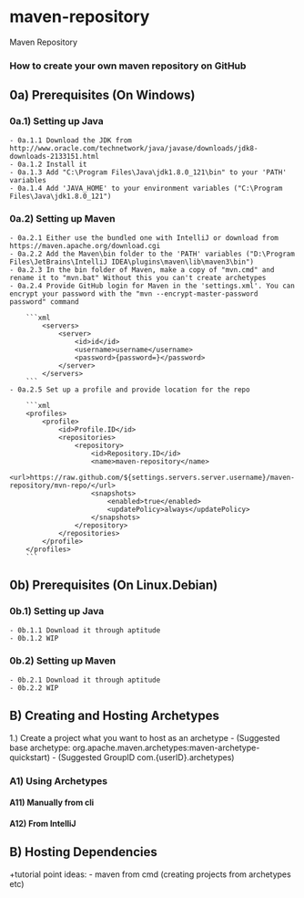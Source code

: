 # maven-repository
Maven Repository

### How to create your own maven repository on GitHub

## 0a) Prerequisites (On Windows)

### 0a.1) Setting up Java
	- 0a.1.1 Download the JDK from http://www.oracle.com/technetwork/java/javase/downloads/jdk8-downloads-2133151.html
	- 0a.1.2 Install it
	- 0a.1.3 Add "C:\Program Files\Java\jdk1.8.0_121\bin" to your 'PATH' variables
	- 0a.1.4 Add 'JAVA_HOME' to your environment variables ("C:\Program Files\Java\jdk1.8.0_121")

### 0a.2) Setting up Maven
	- 0a.2.1 Either use the bundled one with IntelliJ or download from https://maven.apache.org/download.cgi
	- 0a.2.2 Add the Maven\bin folder to the 'PATH' variables ("D:\Program Files\JetBrains\IntelliJ IDEA\plugins\maven\lib\maven3\bin")
	- 0a.2.3 In the bin folder of Maven, make a copy of "mvn.cmd" and rename it to "mvn.bat" Without this you can't create archetypes
	- 0a.2.4 Provide GitHub login for Maven in the 'settings.xml'. You can encrypt your password with the "mvn --encrypt-master-password password" command

		```xml
		    <servers>
	        	<server>
		            <id>id</id>
		            <username>username</username>
		            <password>{password=}</password>
        		</server>
    		</servers>
		```
	- 0a.2.5 Set up a profile and provide location for the repo

		```xml
	    <profiles>
	        <profile>
	            <id>Profile.ID</id>
	            <repositories>
	                <repository>
	                    <id>Repository.ID</id>
	                    <name>maven-repository</name>
	                    <url>https://raw.github.com/${settings.servers.server.username}/maven-repository/mvn-repo/</url>
	                    <snapshots>
	                        <enabled>true</enabled>
	                        <updatePolicy>always</updatePolicy>
	                    </snapshots>
	                </repository>
	            </repositories>
	        </profile>
	    </profiles>
		```


## 0b) Prerequisites (On Linux.Debian)

### 0b.1) Setting up Java
	- 0b.1.1 Download it through aptitude
	- 0b.1.2 WIP

### 0b.2) Setting up Maven
	- 0b.2.1 Download it through aptitude
	- 0b.2.2 WIP

## B) Creating and Hosting Archetypes

1.) Create a project what you want to host as an archetype
	- (Suggested base archetype: org.apache.maven.archetypes:maven-archetype-quickstart)
	- (Suggested GroupID com.{userID}.archetypes)


### A1) Using Archetypes

#### A11) Manually from cli

#### A12) From IntelliJ

## B) Hosting Dependencies



+tutorial point ideas:
 	- maven from cmd (creating projects from archetypes etc)